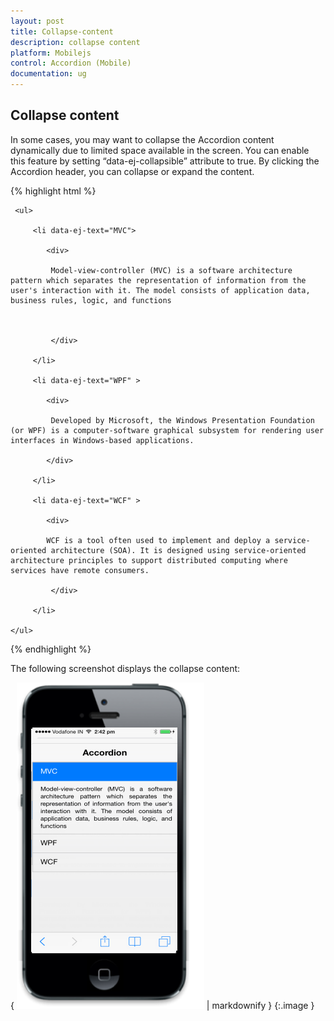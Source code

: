 ```yaml
---
layout: post
title: Collapse-content
description: collapse content
platform: Mobilejs
control: Accordion (Mobile)
documentation: ug
---
```


## Collapse content

In some cases, you may want to collapse the Accordion content dynamically due to limited space available in the screen. You can enable this feature by setting “data-ej-collapsible” attribute to true. By clicking the Accordion header, you can collapse or expand the content.

{% highlight html %}



<div id="accordion_sample" data-role="ejmaccordion" data-ej-collapsible="true">

     <ul>

         <li data-ej-text="MVC">

            <div>

             Model-view-controller (MVC) is a software architecture pattern which separates the representation of information from the user's interaction with it. The model consists of application data, business rules, logic, and functions



             </div>

         </li>

         <li data-ej-text="WPF" >

            <div>

             Developed by Microsoft, the Windows Presentation Foundation (or WPF) is a computer-software graphical subsystem for rendering user interfaces in Windows-based applications.

            </div>

         </li>              

         <li data-ej-text="WCF" >

            <div>

            WCF is a tool often used to implement and deploy a service-oriented architecture (SOA). It is designed using service-oriented architecture principles to support distributed computing where services have remote consumers.

             </div>

         </li>  

    </ul>

</div>



{% endhighlight %}



The following screenshot displays the collapse content:



{ ![C:/Users/isuriyar/AppData/Local/Temp/SNAGHTML8593e48f.PNG](Collapse-content_images/Collapse-content_img1.png) | markdownify }
{:.image }


